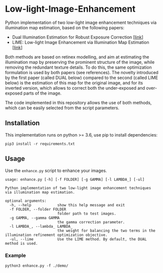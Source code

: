 # Low-light-Image-Enhancement
Python implementation of two low-light image enhancement techniques via illumination map estimation, based on the following papers:
 * Dual Illumination Estimation for Robust Exposure Correction [[link](https://arxiv.org/pdf/1910.13688.pdf)]
 * LIME: Low-light Image Enhancement via Illumination Map Estimation [[link](http://www.dabi.temple.edu/~hbling/publication/LIME-tip.pdf)]

Both methods are based on retinex modelling, and aim at estimating the illumination map by preserving the prominent structure of the image, while removing the redundant texture details. To do this, the same optimization formulation is used by both papers (see references). The novelty introduced by the first paper (called DUAL below) compared to the second (called LIME below) is the estimation of this map for the original image, and for its inverted version, which allows to correct both the under-exposed and over-exposed parts of the image.

The code implemented in this repository allows the use of both methods, which can be easily selected from the script parameters.

## Installation
This implementation runs on python >= 3.6, use pip to install dependencies:
```
pip3 install -r requirements.txt
```

## Usage
Use the `enhance.py` script to enhance your images.
```
usage: enhance.py [-h] [-f FOLDER] [-g GAMMA] [-l LAMBDA_] [-ul]

Python implementation of two low-light image enhancement techniques via illumination map estimation.

optional arguments:
  -h, --help            show this help message and exit
  -f FOLDER, --folder FOLDER
                        folder path to test images.
  -g GAMMA, --gamma GAMMA
                        the gamma correction parameter.
  -l LAMBDA_, --lambda_ LAMBDA_
                        the weight for balancing the two terms in the illumination refinement optimization objective.
  -ul, --lime           Use the LIME method. By default, the DUAL method is used.
```

### Example
```
python3 enhance.py -f ./demo/
```